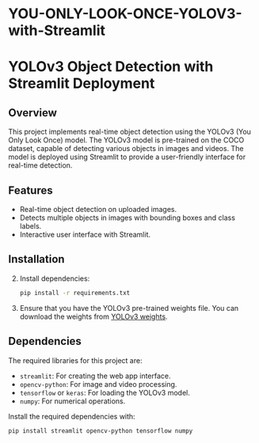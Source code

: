 # YOU-ONLY-LOOK-ONCE-YOLOV3-with-Streamlit

# YOLOv3 Object Detection with Streamlit Deployment

## Overview
This project implements real-time object detection using the YOLOv3 (You Only Look Once) model. The YOLOv3 model is pre-trained on the COCO dataset, capable of detecting various objects in images and videos. The model is deployed using Streamlit to provide a user-friendly interface for real-time detection.

## Features

- Real-time object detection on uploaded images.
- Detects multiple objects in images with bounding boxes and class labels.
- Interactive user interface with Streamlit.

## Installation

2. Install dependencies:
    ```bash
    pip install -r requirements.txt
    ```

3. Ensure that you have the YOLOv3 pre-trained weights file. You can download the weights from [YOLOv3 weights](https://pjreddie.com/media/files/yolov3.weights).

## Dependencies

The required libraries for this project are:

- `streamlit`: For creating the web app interface.
- `opencv-python`: For image and video processing.
- `tensorflow` or `keras`: For loading the YOLOv3 model.
- `numpy`: For numerical operations.

Install the required dependencies with:
```bash
pip install streamlit opencv-python tensorflow numpy
